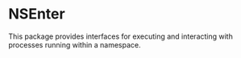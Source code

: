 # NSEnter

This package provides interfaces for executing and interacting with processes
running within a namespace.
